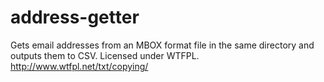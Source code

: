 address-getter
==============

Gets email addresses from an MBOX format file in the same directory and outputs them to CSV.
Licensed under WTFPL. http://www.wtfpl.net/txt/copying/

